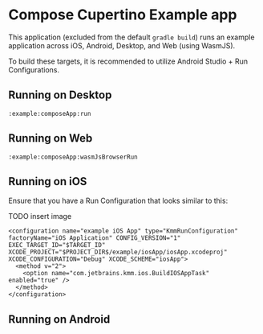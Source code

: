 # Compose Cupertino Example app

This application (excluded from the default `gradle build`) runs an example application across iOS, Android, Desktop, and Web (using WasmJS).

To build these targets, it is recommended to utilize Android Studio + Run Configurations.

## Running on Desktop

```shell
:example:composeApp:run
```

## Running on Web

```shell
:example:composeApp:wasmJsBrowserRun
```

## Running on iOS

Ensure that you have a Run Configuration that looks similar to this:

TODO insert image

```
<configuration name="example iOS App" type="KmmRunConfiguration" factoryName="iOS Application" CONFIG_VERSION="1" EXEC_TARGET_ID="$TARGET_ID" XCODE_PROJECT="$PROJECT_DIR$/example/iosApp/iosApp.xcodeproj" XCODE_CONFIGURATION="Debug" XCODE_SCHEME="iosApp">
  <method v="2">
    <option name="com.jetbrains.kmm.ios.BuildIOSAppTask" enabled="true" />
  </method>
</configuration>
```

## Running on Android